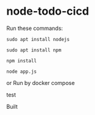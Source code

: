 # node-todo-cicd

Run these commands:


`sudo apt install nodejs`


`sudo apt install npm`


`npm install`

`node app.js`

or Run by docker compose

test

Built


